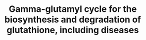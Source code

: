 ---
annotations:
- id: PW:0000013
  parent: disease pathway
  type: Pathway Ontology
  value: disease pathway
- id: PW:0001277
  parent: classic metabolic pathway
  type: Pathway Ontology
  value: glutathione biosynthetic pathway
- id: DOID:583
  type: Disease Ontology
  value: hemolytic anemia
- id: PW:0000011
  parent: classic metabolic pathway
  type: Pathway Ontology
  value: amino acid metabolic pathway
- id: DOID:0050758
  parent: disease of metabolism
  type: Disease Ontology
  value: metabolic acidosis
- id: PW:0000134
  parent: classic metabolic pathway
  type: Pathway Ontology
  value: glutathione metabolic pathway
- id: DOID:0050737
  parent: genetic disease
  type: Disease Ontology
  value: autosomal recessive disease
authors:
- LobkeM
- DeSl
- ElineSanders
- IreneHemel
- Egonw
- MaintBot
- Fehrhart
- Eweitz
- Finterly
citedin:
- link: PMC8418865
communities:
- IEM
- RareDiseases
description: This pathway shows diseases related to the biosynthesis and degradation
  of glutathione. Diseases resulting from an enzyme deficiency are highlighted in
  pink. The four genetic defects, causing the diseases, are all inherited as autosomal
  recessive traits. All patients with gamma-glutamylcysteine synthetase deficiency
  are diagnosed with hemolytic anemia. Glutathione synthetase deficiency is classified
  in mild, moderate and severe. Patient diagnosed with mild glutathione synthetase
  deficiency suffer from hemolytic anemia only, while patient with the moderate and
  severe form show neurological symptoms, metabolic acidosis and bacterial infections
  as well. This pathway was inspired by Chapter 42 of the book of Blau (ISBN 3642403360
  (978-3642403361)).
last-edited: 2021-06-23
ndex: 6533d821-8b6b-11eb-9e72-0ac135e8bacf
organisms:
- Homo sapiens
redirect_from:
- /index.php/Pathway:WP4518
- /instance/WP4518
revision: null
schema-jsonld:
- '@context': https://schema.org/
  '@id': https://wikipathways.github.io/pathways/WP4518.html
  '@type': Dataset
  creator:
    '@type': Organization
    name: WikiPathways
  description: This pathway shows diseases related to the biosynthesis and degradation
    of glutathione. Diseases resulting from an enzyme deficiency are highlighted in
    pink. The four genetic defects, causing the diseases, are all inherited as autosomal
    recessive traits. All patients with gamma-glutamylcysteine synthetase deficiency
    are diagnosed with hemolytic anemia. Glutathione synthetase deficiency is classified
    in mild, moderate and severe. Patient diagnosed with mild glutathione synthetase
    deficiency suffer from hemolytic anemia only, while patient with the moderate
    and severe form show neurological symptoms, metabolic acidosis and bacterial infections
    as well. This pathway was inspired by Chapter 42 of the book of Blau (ISBN 3642403360
    (978-3642403361)).
  keywords:
  - 5-Oxoprolinase
  - 5-Oxoproline
  - ADP
  - ATP
  - Amino Acid
  - Cysteine
  - Cysteinylglycine
  - Dipeptidase
  - GCLC
  - GGCT
  - GGT1
  - GSS
  - Gamma-Glutamylcysteine
  - Glutamate
  - Glutathione
  - Glycine
  - L-Gamma-Glutamyl Amino Acid
  license: CC0
  name: Gamma-glutamyl cycle for the biosynthesis and degradation of glutathione,
    including diseases
seo: CreativeWork
title: Gamma-glutamyl cycle for the biosynthesis and degradation of glutathione, including
  diseases
wpid: WP4518
---